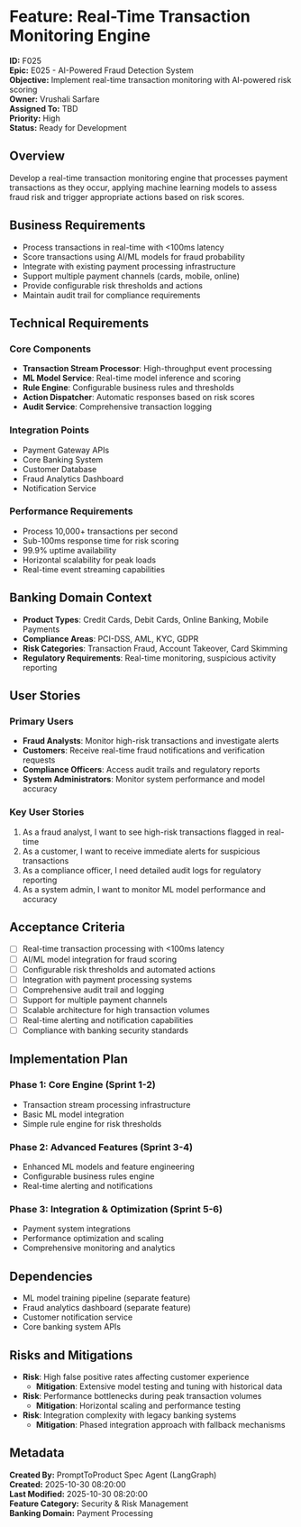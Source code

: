 # Feature: Real-Time Transaction Monitoring Engine

**ID:** F025  
**Epic:** E025 - AI-Powered Fraud Detection System  
**Objective:** Implement real-time transaction monitoring with AI-powered risk scoring  
**Owner:** Vrushali Sarfare  
**Assigned To:** TBD  
**Priority:** High  
**Status:** Ready for Development  

## Overview
Develop a real-time transaction monitoring engine that processes payment transactions as they occur, applying machine learning models to assess fraud risk and trigger appropriate actions based on risk scores.

## Business Requirements
- Process transactions in real-time with <100ms latency
- Score transactions using AI/ML models for fraud probability
- Integrate with existing payment processing infrastructure
- Support multiple payment channels (cards, mobile, online)
- Provide configurable risk thresholds and actions
- Maintain audit trail for compliance requirements

## Technical Requirements
### Core Components
- **Transaction Stream Processor**: High-throughput event processing
- **ML Model Service**: Real-time model inference and scoring
- **Rule Engine**: Configurable business rules and thresholds
- **Action Dispatcher**: Automatic responses based on risk scores
- **Audit Service**: Comprehensive transaction logging

### Integration Points
- Payment Gateway APIs
- Core Banking System
- Customer Database
- Fraud Analytics Dashboard
- Notification Service

### Performance Requirements
- Process 10,000+ transactions per second
- Sub-100ms response time for risk scoring
- 99.9% uptime availability
- Horizontal scalability for peak loads
- Real-time event streaming capabilities

## Banking Domain Context
- **Product Types**: Credit Cards, Debit Cards, Online Banking, Mobile Payments
- **Compliance Areas**: PCI-DSS, AML, KYC, GDPR
- **Risk Categories**: Transaction Fraud, Account Takeover, Card Skimming
- **Regulatory Requirements**: Real-time monitoring, suspicious activity reporting

## User Stories
### Primary Users
- **Fraud Analysts**: Monitor high-risk transactions and investigate alerts
- **Customers**: Receive real-time fraud notifications and verification requests
- **Compliance Officers**: Access audit trails and regulatory reports
- **System Administrators**: Monitor system performance and model accuracy

### Key User Stories
1. As a fraud analyst, I want to see high-risk transactions flagged in real-time
2. As a customer, I want to receive immediate alerts for suspicious transactions
3. As a compliance officer, I need detailed audit logs for regulatory reporting
4. As a system admin, I want to monitor ML model performance and accuracy

## Acceptance Criteria
- [ ] Real-time transaction processing with <100ms latency
- [ ] AI/ML model integration for fraud scoring
- [ ] Configurable risk thresholds and automated actions
- [ ] Integration with payment processing systems
- [ ] Comprehensive audit trail and logging
- [ ] Support for multiple payment channels
- [ ] Scalable architecture for high transaction volumes
- [ ] Real-time alerting and notification capabilities
- [ ] Compliance with banking security standards

## Implementation Plan
### Phase 1: Core Engine (Sprint 1-2)
- Transaction stream processing infrastructure
- Basic ML model integration
- Simple rule engine for risk thresholds

### Phase 2: Advanced Features (Sprint 3-4)
- Enhanced ML models and feature engineering
- Configurable business rules engine
- Real-time alerting and notifications

### Phase 3: Integration & Optimization (Sprint 5-6)
- Payment system integrations
- Performance optimization and scaling
- Comprehensive monitoring and analytics

## Dependencies
- ML model training pipeline (separate feature)
- Fraud analytics dashboard (separate feature)
- Customer notification service
- Core banking system APIs

## Risks and Mitigations
- **Risk**: High false positive rates affecting customer experience
  - **Mitigation**: Extensive model testing and tuning with historical data
- **Risk**: Performance bottlenecks during peak transaction volumes
  - **Mitigation**: Horizontal scaling and performance testing
- **Risk**: Integration complexity with legacy banking systems
  - **Mitigation**: Phased integration approach with fallback mechanisms

## Metadata
**Created By:** PromptToProduct Spec Agent (LangGraph)  
**Created:** 2025-10-30 08:20:00  
**Last Modified:** 2025-10-30 08:20:00  
**Feature Category:** Security & Risk Management  
**Banking Domain:** Payment Processing